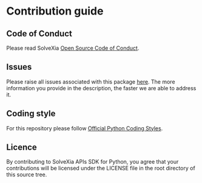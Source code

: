 # Contribution guide

## Code of Conduct

Please read SolveXia [Open Source Code of Conduct](https://www.solvexia.com/open-source-code-of-conduct).

## Issues

Please raise all issues associated with this package [here](https://github.com/solvexia/solvexia-python-sdk/issues). 
The more information you provide in the description, the faster we are able to address it.

## Coding style

For this repository please follow [Official Python Coding Styles](https://www.python.org/dev/peps/pep-0008/).

## Licence

By contributing to SolveXia APIs SDK for Python, you agree that your contributions will be 
licensed under the LICENSE file in the root directory of this source tree.